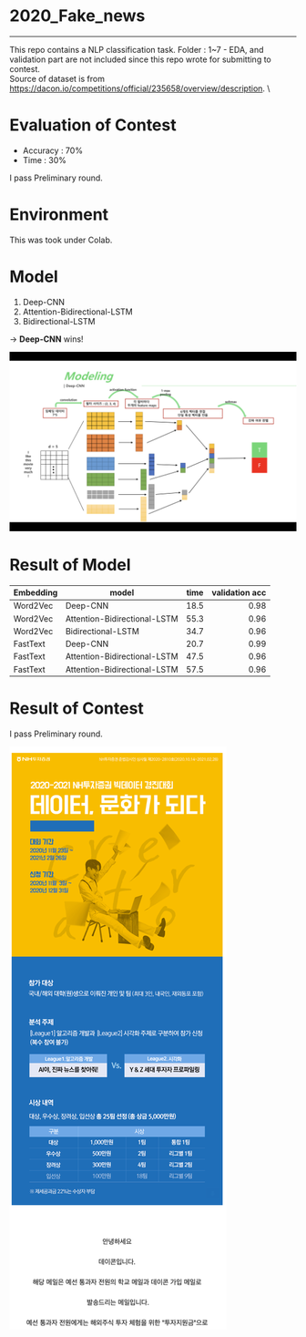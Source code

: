 # 2020_Fake_news
---

This repo contains a NLP classification task. Folder : 1~7 - EDA, and validation part are not included since this repo wrote for submitting to contest. \
Source of dataset is from https://dacon.io/competitions/official/235658/overview/description. \

# Evaluation of Contest
- Accuracy : 70%
- Time : 30%

I pass Preliminary round.


# Environment
This was took under Colab.

# Model
1. Deep-CNN
2. Attention-Bidirectional-LSTM
3. Bidirectional-LSTM

-> **Deep-CNN** wins!

<img src="./png/2.png"
     sizes="(min-width: 600px) 100px, 50vw">


# Result of Model
|Embedding|model|time|validation acc|
|---|---|---|---:|
|Word2Vec|Deep-CNN|18.5|0.98|
|Word2Vec|Attention-Bidirectional-LSTM|55.3|0.96|
|Word2Vec|Bidirectional-LSTM|34.7|0.96|
|FastText|Deep-CNN|20.7|0.99|
|FastText|Attention-Bidirectional-LSTM|47.5|0.96|
|FastText|Attention-Bidirectional-LSTM|57.5|0.96|


# Result of Contest
I pass Preliminary round.

<img src="./png/1.png"
     sizes="(min-width: 600px) 100px, 50vw">


